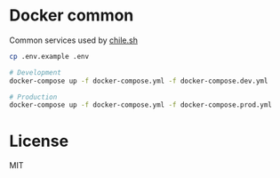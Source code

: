 # Docker common

Common services used by [chile.sh](https://chile.sh)

```bash
cp .env.example .env

# Development
docker-compose up -f docker-compose.yml -f docker-compose.dev.yml

# Production
docker-compose up -f docker-compose.yml -f docker-compose.prod.yml
```

# License

MIT
